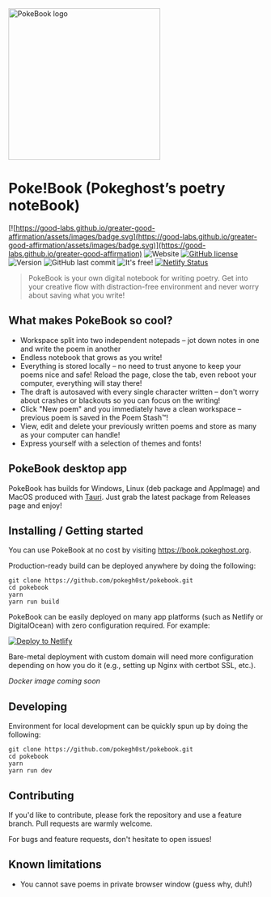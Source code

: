 <img src="/static/logo.png" width="300px" alt="PokeBook logo"/>

# Poke!Book (Pokeghost’s poetry noteBook)

[![https://good-labs.github.io/greater-good-affirmation/assets/images/badge.svg](https://good-labs.github.io/greater-good-affirmation/assets/images/badge.svg)](https://good-labs.github.io/greater-good-affirmation)
![Website](https://img.shields.io/website?url=https%3A%2F%2Fbook.pokeghost.org)
[![GitHub license](https://img.shields.io/github/license/pokegh0st/pokebook.svg)](https://github.com/pokegh0st/pokebook/blob/main/LICENSE)
![Version](https://img.shields.io/github/v/release/pokegh0st/pokebook)
![GitHub last commit](https://img.shields.io/github/last-commit/pokegh0st/pokebook)
![It's free!](https://img.shields.io/badge/price-%240-brightgreen)
[![Netlify Status](https://api.netlify.com/api/v1/badges/e7d89e1a-3c25-47e9-82e6-23acd668e75e/deploy-status)](https://app.netlify.com/sites/dancing-axolotl-36cfbd/deploys)

> PokeBook is your own digital notebook for writing poetry. Get into your creative flow with distraction-free environment and never worry about saving what you write!

## What makes PokeBook so cool?

- Workspace split into two independent notepads – jot down notes in one and write the poem in another
- Endless notebook that grows as you write!
- Everything is stored locally – no need to trust anyone to keep your poems nice and safe! Reload the page, close the tab, even reboot your computer, everything will stay there!
- The draft is autosaved with every single character written – don't worry about crashes or blackouts so you can focus on the writing!
- Click "New poem" and you immediately have a clean workspace – previous poem is saved in the Poem Stash™!
- View, edit and delete your previously written poems and store as many as your computer can handle!
- Express yourself with a selection of themes and fonts!

## PokeBook desktop app

PokeBook has builds for Windows, Linux (deb package and AppImage) and MacOS produced with [Tauri](https://github.com/tauri-apps/tauri). Just grab the latest package from Releases page and enjoy!

## Installing / Getting started

You can use PokeBook at no cost by visiting https://book.pokeghost.org.

Production-ready build can be deployed anywhere by doing the following:

```
git clone https://github.com/pokegh0st/pokebook.git
cd pokebook
yarn
yarn run build
```

PokeBook can be easily deployed on many app platforms (such as Netlify or DigitalOcean) with zero configuration required. For example:

[![Deploy to Netlify](https://www.netlify.com/img/deploy/button.svg)](https://app.netlify.com/start/deploy?repository=https://github.com/pokegh0st/pokebook)

Bare-metal deployment with custom domain will need more configuration depending on how you do it (e.g., setting up Nginx with certbot SSL, etc.).

*Docker image coming soon*

## Developing

Environment for local development can be quickly spun up by doing the following:

```
git clone https://github.com/pokegh0st/pokebook.git
cd pokebook
yarn
yarn run dev
```

## Contributing

If you'd like to contribute, please fork the repository and use a feature branch. Pull requests are warmly welcome.

For bugs and feature requests, don't hesitate to open issues!

## Known limitations

- You cannot save poems in private browser window (guess why, duh!)
